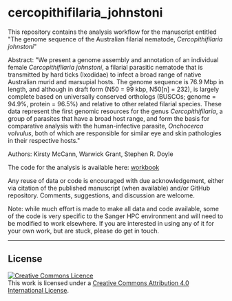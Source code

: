 # cercopithifilaria_johnstoni


This repository contains the analysis workflow for the manuscript entitled "The genome sequence of the Australian filarial nematode, *Cercopithifilaria johnstoni*"

Abstract: "We present a genome assembly and annotation of an individual female *Cercopithifilaria johnstoni*, a filarial parasitic nematode that is transmitted by hard ticks (Ixodidae) to infect a broad range of native Australian murid and marsupial hosts. The genome sequence is 76.9 Mbp in length, and although in draft form (N50 = 99 kbp, N50[n] = 232), is largely complete based on universally conserved orthologs (BUSCOs; genome = 94.9%, protein = 96.5%) and relative to other related filarial species. These data represent the first genomic resources for the genus *Cercopithifilaria*, a group of parasites that have a broad host range, and form the basis for comparative analysis with the human-infective parasite, *Onchocerca volvulus*, both of which are responsible for similar eye and skin pathologies in their respective hosts."

Authors: Kirsty McCann, Warwick Grant, Stephen R. Doyle

The code for the analysis is available here: [workbook](03_code/cercopithifilaria_johnstoni.workbook.md) 

Any reuse of data or code is encouraged with due acknowledgement, either via citation of the published manuscript (when available) and/or GitHub repository. Comments, suggestions, and discussion are welcome.

Note: while much effort is made to make all data and code available, some of the code is very specific to the Sanger HPC environment and will need to be modified to work elsewhere. If you are interested in using any of it for your own work, but are stuck, please do get in touch.

******
## License
<a rel="license" href="http://creativecommons.org/licenses/by/4.0/"><img alt="Creative Commons Licence" style="border-width:0" src="https://i.creativecommons.org/l/by/4.0/88x31.png" /></a><br />This work is licensed under a <a rel="license" href="http://creativecommons.org/licenses/by/4.0/">Creative Commons Attribution 4.0 International License</a>.
